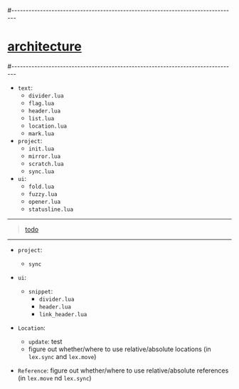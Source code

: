 #-------------------------------------------------------------------------------
# [architecture]()
#-------------------------------------------------------------------------------
- `text`:
  - `divider.lua`
  - `flag.lua`
  - `header.lua`
  - `list.lua`
  - `location.lua`
  - `mark.lua`
- `project`:
  - `init.lua`
  - `mirror.lua`
  - `scratch.lua`
  - `sync.lua`
- `ui`:
  - `fold.lua`
  - `fuzzy.lua`
  - `opener.lua`
  - `statusline.lua`

----------------------------------------
> [todo]()
----------------------------------------
- `project`:
  - `sync`
- `ui`:
  - `snippet`:
    - `divider.lua`
    - `header.lua`
    - `link_header.lua`

- `Location`: 
  - `update`: test
  - figure out whether/where to use relative/absolute locations (in `lex.sync` and `lex.move`)
- `Reference`: figure out whether/where to use relative/absolute references (in `lex.move` nd `lex.sync`)
